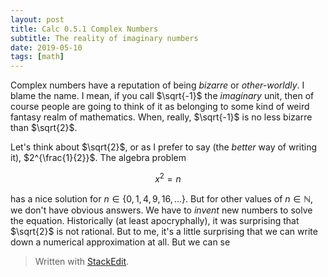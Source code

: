```yaml
---
layout: post
title: Calc 0.5.1 Complex Numbers
subtitle: The reality of imaginary numbers
date: 2019-05-10
tags: [math]
---
```


Complex numbers have a reputation of being *bizarre* or *other-worldly*. I blame the name. I mean, if you call $\sqrt{-1}$ the *imaginary* unit, then of course people are going to think of it as belonging to some kind of weird fantasy realm of mathematics. When, really, $\sqrt{-1}$ is no less bizarre than $\sqrt{2}$.  

Let's think about $\sqrt{2}$, or as I prefer to say (the *better* way of writing it), $2^{\frac{1}{2}}$. The algebra problem

$$
	x^2 = n
$$

has a nice solution for $n \in \{0,1,4,9,16,\dots\}$. But for other values of $n \in \mathbb{N}$, we don't have obvious answers. We have to *invent* new numbers to solve the equation. Historically (at least apocryphally), it was surprising that $\sqrt{2}$ is not rational. But to me, it's a little surprising that we can write down a numerical approximation at all. But we can se

> Written with [StackEdit](https://stackedit.io/).
<!--stackedit_data:
eyJoaXN0b3J5IjpbLTEwODU1Nzc5NzMsMjEyNjMyNzc5N119
-->